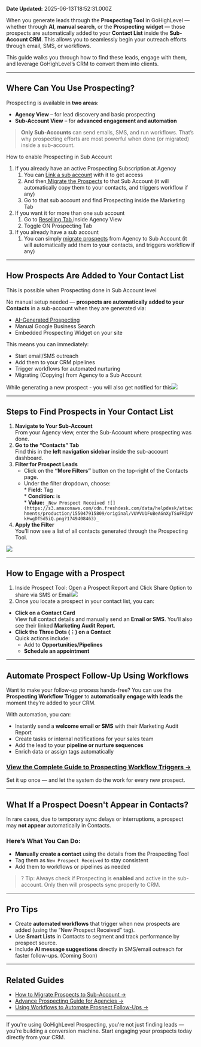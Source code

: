 **Date Updated:** 2025-06-13T18:52:31.000Z

When you generate leads through the **Prospecting Tool** in GoHighLevel — whether through **AI**, **manual search**, or the **Prospecting widget** — those prospects are automatically added to your **Contact List** inside the **Sub-Account CRM**. This allows you to seamlessly begin your outreach efforts through email, SMS, or workflows.

This guide walks you through how to find these leads, engage with them, and leverage GoHighLevel’s CRM to convert them into clients.

---

## Where Can You Use Prospecting?

Prospecting is available in **two areas**:

* **Agency View** – for lead discovery and basic prospecting
* **Sub-Account View** – for **advanced engagement and automation**

> **Only Sub-Accounts** can send emails, SMS, and run workflows. That’s why prospecting efforts are most powerful when done (or migrated) inside a sub-account.

  
How to enable Prospecting in Sub Account

1. If you already have an active Prospecting Subscription at Agency  
   1. You can [Link a sub account](https://help.gohighlevel.com/support/solutions/articles/155000005459-how-to-link-a-sub-account-with-your-agency-prospecting-premium-subscription) with it to get access  
   2. And then[ Migrate the Prospects](https://help.gohighlevel.com/support/solutions/articles/155000005463-how-to-migrate-prospects-from-agency-to-sub-account) to that Sub Account (it will automatically copy them to your contacts, and triggers workflow if any)  
   3. Go to that sub account and find Prospecting inside the Marketing Tab
2. If you want it for more than one sub account  
   1. Go to [Reselling Tab ](https://help.gohighlevel.com/support/solutions/articles/155000004341-how-to-resell-and-use-prospecting-tool-for-sub-accounts)inside Agency View  
   2. Toggle ON Prospecting Tab
3. If you already have a sub account  
   1. You can simply [migrate prospects](https://help.gohighlevel.com/support/solutions/articles/155000005463-how-to-migrate-prospects-from-agency-to-sub-account) from Agency to Sub Account (it will automatically add them to your contacts, and triggers workflow if any)

---

## How Prospects Are Added to Your Contact List

This is possible when Prospecting done in Sub Account level

No manual setup needed — **prospects are automatically added to your Contacts** in a sub-account when they are generated via:

* [AI-Generated Prospecting ](https://help.gohighlevel.com/support/solutions/articles/155000005148-step-by-step-how-to-generate-prospects-by-ai)
* Manual Google Business Search
* Embedded Prospecting Widget on your site

This means you can immediately:

* Start email/SMS outreach
* Add them to your CRM pipelines
* Trigger workflows for automated nurturing
* Migrating (Copying) from Agency to a Sub Account

  
While generating a new prospect - you will also get notified for this![](https://s3.amazonaws.com/cdn.freshdesk.com/data/helpdesk/attachments/production/155047915821/original/bIf7Nb3BbWW35G35dBF3lMSChwqzubMiRg.png?1749408585)

  
---

## Steps to Find Prospects in Your Contact List

1. **Navigate to Your Sub-Account**  
From your Agency view, enter the Sub-Account where prospecting was done.
2. **Go to the “Contacts” Tab**  
Find this in the **left navigation sidebar** inside the sub-account dashboard.
3. **Filter for Prospect Leads**  
   * Click on the **“More Filters”** button on the top-right of the Contacts page.  
   * Under the filter dropdown, choose:  
         * **Field:** Tag  
         * **Condition:** is  
         * **Value:** `_New Prospect Received ![](https://s3.amazonaws.com/cdn.freshdesk.com/data/helpdesk/attachments/production/155047915809/original/VUVVU1FuBeAGnXyTSuFRIpVkHwgDT5d5iQ.png?1749408463)_`
4. **Apply the Filter**  
You’ll now see a list of all contacts generated through the Prospecting Tool.

![](https://s3.amazonaws.com/cdn.freshdesk.com/data/helpdesk/attachments/production/155047915810/original/VEA1SXXwtgx8pssE9b-yBBBIjCHejLTvfw.jpeg?1749408477)

---

## How to Engage with a Prospect

1. Inside Prospect Tool: Open a Prospect Report and Click Share Option to share via SMS or Email![](https://s3.amazonaws.com/cdn.freshdesk.com/data/helpdesk/attachments/production/155047915739/original/oN-5XoXyAvmXBFehllng8kRXZnbvEW3kpg.png?1749407725)
2. Once you locate a prospect in your contact list, you can:
* **Click on a Contact Card**  
View full contact details and manually send an **Email or SMS**. You’ll also see their linked **Marketing Audit Report**.
* **Click the Three Dots (⋮) on a Contact**  
Quick actions include:  
   * Add to **Opportunities/Pipelines**  
   * **Schedule an appointment**

---

## Automate Prospect Follow-Up Using Workflows

Want to make your follow-up process hands-free? You can use the **Prospecting Workflow Trigger** to **automatically engage with leads** the moment they’re added to your CRM.

With automation, you can:

* Instantly send a **welcome email or SMS** with their Marketing Audit Report
* Create tasks or internal notifications for your sales team
* Add the lead to your **pipeline or nurture sequences**
* Enrich data or assign tags automatically

### [View the Complete Guide to Prospecting Workflow Triggers →](https://help.gohighlevel.com/support/solutions/articles/155000004634-workflow-trigger-for-new-prospects-in-the-prospecting-tool)

Set it up once — and let the system do the work for every new prospect.

  
---

## What If a Prospect Doesn't Appear in Contacts?

In rare cases, due to temporary sync delays or interruptions, a prospect may **not appear** automatically in Contacts.

### Here’s What You Can Do:

* **Manually create a contact** using the details from the Prospecting Tool
* Tag them as `New Prospect Received` to stay consistent
* Add them to workflows or pipelines as needed

> ? Tip: Always check if Prospecting is **enabled** and active in the sub-account. Only then will prospects sync properly to CRM.

---

## Pro Tips

* Create **automated workflows** that trigger when new prospects are added (using the “New Prospect Received” tag).
* Use **Smart Lists** in Contacts to segment and track performance by prospect source.
* Include **AI message suggestions** directly in SMS/email outreach for faster follow-ups. (Coming Soon)

---

## Related Guides

* [How to Migrate Prospects to Sub-Account →](https://help.gohighlevel.com/support/solutions/articles/155000005463-how-to-migrate-prospects-from-agency-to-sub-account)
* [Advance Prospecting Guide for Agencies →](https://help.gohighlevel.com/support/solutions/articles/155000005458-advance-prospecting-in-gohighlevel-%E2%80%93-complete-guide-for-agencies)
* [Using Workflows to Automate Prospect Follow-Ups → ](https://help.gohighlevel.com/support/solutions/articles/155000004634-workflow-trigger-for-new-prospects-in-the-prospecting-tool)

---

If you're using GoHighLevel Prospecting, you're not just finding leads — you're building a conversion machine. Start engaging your prospects today directly from your CRM.